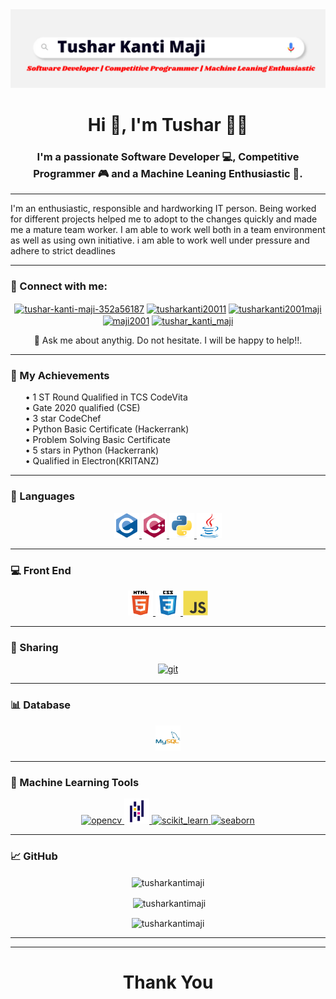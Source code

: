 <!-- ### Hi there 👋 -->
<img  src="https://github.com/tusharkantimaji/Tushar-Kanti-Maji/blob/main/Blue%20and%20White%20Architect%20LinkedIn%20Banner%20(1).png">

<h1 align="center">Hi 👋, I'm Tushar 👨‍💻</h1>
<h3 align="center">I'm a passionate Software Developer 💻, Competitive Programmer 🎮 and a Machine Leaning Enthusiastic 🤖.</h3> <hr>

<!-- <p align="left"> <img src="https://komarev.com/ghpvc/?username=tusharkantimaji&label=Profile%20views&color=0e75b6&style=flat" alt="tusharkantimaji" /> </p> -->

<!-- <p align="left"> <a href="https://github.com/ryo-ma/github-profile-trophy"><img src="https://github-profile-trophy.vercel.app/?username=tusharkantimaji" alt="tusharkantimaji" /></a> </p> -->

<p>I'm an enthusiastic, responsible and hardworking IT person. Being worked for different projects helped me to adopt to the changes quickly and made me a mature team worker. I am able to work well both in a team environment as well as using own initiative. i am able to work well under pressure and adhere to strict deadlines</p>
<hr>
<h3 align="left">🤝 Connect with me:</h3>
<p align="center">
<a href="https://linkedin.com/in/tushar-kanti-maji-352a56187" target="blank"><img align="center" src="https://raw.githubusercontent.com/rahuldkjain/github-profile-readme-generator/master/src/images/icons/Social/linked-in-alt.svg" alt="tushar-kanti-maji-352a56187" height="30" width="40" /></a>
<a href="https://www.hackerrank.com/tusharkanti20011" target="blank"><img align="center" src="https://raw.githubusercontent.com/rahuldkjain/github-profile-readme-generator/master/src/images/icons/Social/hackerrank.svg" alt="tusharkanti20011" height="30" width="40" /></a>
<a href="https://www.leetcode.com/tusharkanti2001maji" target="blank"><img align="center" src="https://raw.githubusercontent.com/rahuldkjain/github-profile-readme-generator/master/src/images/icons/Social/leet-code.svg" alt="tusharkanti2001maji" height="30" width="40" /></a>
  <a href="https://www.codechef.com/users/maji2001" target="blank"><img align="center" src="https://cdn.jsdelivr.net/npm/simple-icons@3.1.0/icons/codechef.svg" alt="maji2001" height="30" width="40" /></a>
  <a href="https://codeforces.com/profile/tushar_kanti_maji" target="blank"><img align="center" src="https://raw.githubusercontent.com/rahuldkjain/github-profile-readme-generator/master/src/images/icons/Social/codeforces.svg" alt="tushar_kanti_maji" height="30" width="40" /></a>
</p>

<p align="center">💬 Ask me about anythig. Do not hesitate. I will be happy to help!!.</p>
<hr>


<h3 align="left">🥇 My Achievements</h3>
<ul>
• 1 ST Round Qualified in TCS CodeVita<br>
• Gate 2020 qualified (CSE) <br>
• 3 star CodeChef<br>
• Python Basic Certificate (Hackerrank) <br>
• Problem Solving Basic Certificate <br>
• 5 stars in Python (Hackerrank) <br>
• Qualified in Electron(KRITANZ)
</ul>

<hr>

<h3 align="left">💼 Languages</h3>
<p align="center"> 
  <a href="https://www.cprogramming.com/" target="_blank" rel="noreferrer"> <img src="https://raw.githubusercontent.com/devicons/devicon/master/icons/c/c-original.svg" alt="c" width="40" height="40"/> </a> 
  <a href="https://www.w3schools.com/cpp/" target="_blank" rel="noreferrer"> <img src="https://raw.githubusercontent.com/devicons/devicon/master/icons/cplusplus/cplusplus-original.svg" alt="cplusplus" width="40" height="40"/> </a> 
   <a href="https://www.python.org" target="_blank" rel="noreferrer"> <img src="https://raw.githubusercontent.com/devicons/devicon/master/icons/python/python-original.svg" alt="python" width="40" height="40"/> </a>  
   <a href="https://www.java.com" target="_blank" rel="noreferrer"> <img src="https://raw.githubusercontent.com/devicons/devicon/master/icons/java/java-original.svg" alt="java" width="40" height="40"/> </a> 
  
  </p>
  <hr>
  <h3 align="left">💻 Front End</h3>
<p align="center"> 
   <a href="https://www.w3.org/html/" target="_blank" rel="noreferrer"> <img src="https://raw.githubusercontent.com/devicons/devicon/master/icons/html5/html5-original-wordmark.svg" alt="html5" width="40" height="40"/> </a><a href="https://www.w3schools.com/css/" target="_blank" rel="noreferrer"> <img src="https://raw.githubusercontent.com/devicons/devicon/master/icons/css3/css3-original-wordmark.svg" alt="css3" width="40" height="40"/> </a> <a href="https://developer.mozilla.org/en-US/docs/Web/JavaScript" target="_blank" rel="noreferrer"> <img src="https://raw.githubusercontent.com/devicons/devicon/master/icons/javascript/javascript-original.svg" alt="javascript" width="40" height="40"/> </a> 
  
 </p>
 <hr>
   <h3 align="left"> 🦾 Sharing</h3>
<p align="center"> 
  <a href="https://git-scm.com/" target="_blank" rel="noreferrer"> <img src="https://www.vectorlogo.zone/logos/git-scm/git-scm-icon.svg" alt="git" width="40" height="40"/> </a> 

</p><hr>
  <h3 align="left">📊 Database</h3>
<p align="center"> 
  <a href="https://www.mysql.com/" target="_blank" rel="noreferrer"> <img src="https://raw.githubusercontent.com/devicons/devicon/master/icons/mysql/mysql-original-wordmark.svg" alt="mysql" width="40" height="40"/> </a> 
  </p><hr>
  <h3 align="left">🤖 Machine Learning Tools</h3>
<p align="center"> 
  <a href="https://opencv.org/" target="_blank" rel="noreferrer"> <img src="https://www.vectorlogo.zone/logos/opencv/opencv-icon.svg" alt="opencv" width="40" height="40"/> </a>   <a href="https://pandas.pydata.org/" target="_blank" rel="noreferrer"> <img src="https://raw.githubusercontent.com/devicons/devicon/2ae2a900d2f041da66e950e4d48052658d850630/icons/pandas/pandas-original.svg" alt="pandas" width="40" height="40"/> </a> 
<a href="https://scikit-learn.org/" target="_blank" rel="noreferrer"> <img src="https://upload.wikimedia.org/wikipedia/commons/0/05/Scikit_learn_logo_small.svg" alt="scikit_learn" width="40" height="40"/> </a> <a href="https://seaborn.pydata.org/" target="_blank" rel="noreferrer"> <img src="https://seaborn.pydata.org/_images/logo-mark-lightbg.svg" alt="seaborn" width="40" height="40"/> </a> 
</p>


<hr>
  <h3 align="left">📈 GitHub </h3>

<p align="center"><img align="center" src="https://github-readme-stats.vercel.app/api/top-langs?username=tusharkantimaji&show_icons=true&locale=en&layout=compact" alt="tusharkantimaji" /></p>
<p align="center">&nbsp;<img align="center" src="https://github-readme-stats.vercel.app/api?username=tusharkantimaji&show_icons=true&locale=en" alt="tusharkantimaji" /></p>

<p align="center"><img align="center" src="https://github-readme-streak-stats.herokuapp.com/?user=tusharkantimaji&" alt="tusharkantimaji" /></p>

<hr><hr>
<h1 align="center">Thank You</h1>
